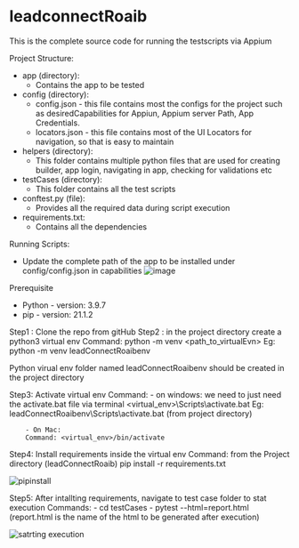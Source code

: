 # leadconnectRoaib

This is the complete source code for running the testscripts via Appium

Project Structure:
 - app (directory):
    - Contains the app to be tested
 - config (directory):
    - config.json - this file contains most the configs for the project such as desiredCapabilities for Appiun, Appium server Path, App Credentials.
    - locators.json - this file contains most of the UI Locators for navigation, so that is easy to maintain
 - helpers (directory):
    - This folder contains multiple python files that are used for creating builder, app login, navigating in app, checking for validations etc
 - testCases (directory): 
    - This folder contains all the test scripts
 - conftest.py (file):
    - Provides all the required data during script execution
 - requirements.txt:
    - Contains all the dependencies

Running Scripts: 

- Update the complete path of the app to be installed under config/config.json in capabilities 
 ![image](https://user-images.githubusercontent.com/26030123/174588960-c1856d17-9499-48d3-a055-df16541d58ab.png)

Prerequisite
 - Python - version: 3.9.7
 - pip - version: 21.1.2

Step1 : Clone the repo from gitHub
Step2 : in the project directory create a python3 virtual env 
	Command: python -m venv <path_to_virtualEvn>
	Eg: python -m venv leadConnectRoaibenv
 
 Python virual env folder named leadConnectRoaibenv should be created in the project directory 

Step3: Activate virtual env
	Command: 
		- on windows: we need to just need the activate.bat file via terminal
		<virtual_env>\Scripts\activate.bat
		Eg: leadConnectRoaibenv\Scripts\activate.bat (from project directory)

		- On Mac: 
		Command: <virtual_env>/bin/activate
  
Step4: Install requirements inside the virtual env 
	Command: from the Project directory (leadConnectRoaib)
		pip install -r requirements.txt
  
  ![pipinstall](https://user-images.githubusercontent.com/26030123/174589331-b595e2f3-1fa9-434c-b115-c737fd06f0ae.jpg)

Step5: After intallting requirements, navigate to test case folder to stat execution
	Commands: 
			- cd testCases
			- pytest --html=report.html  (report.html is the name of the html to be generated after execution)
   
   ![satrting execution](https://user-images.githubusercontent.com/26030123/174589403-a6634308-a1da-4077-9a2b-e4f74d1f0b49.jpg)
